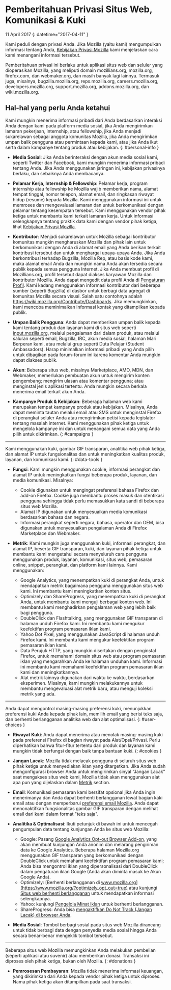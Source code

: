 # Pemberitahuan Privasi Situs Web, Komunikasi & Kuki

11 April 2017
{: datetime="2017-04-11" }

Kami peduli dengan privasi Anda. Jika Mozilla (yaitu kami) mengumpulkan informasi tentang Anda, [Kebijakan Privasi Mozilla](https://www.mozilla.org/privacy/) kami menjelaskan cara kami menangani informasi tersebut.

Pemberitahuan privasi ini berlaku untuk aplikasi situs web dan seluler yang dioperasikan Mozilla, yang meliputi domain mozillians.org, mozilla.org, firefox.com, dan webmaker.org, dan masih banyak lagi lainnya. Termasuk juga, misalnya, bugzilla.mozilla.org, reps.mozilla.org, careers.mozilla.org, developers.mozilla.org, support.mozilla.org, addons.mozilla.org, dan wiki.mozilla.org.

## Hal-hal yang perlu Anda ketahui

Kami mungkin menerima informasi pribadi dari Anda berdasarkan interaksi Anda dengan kami pada platform media sosial, jika Anda mengirimkan lamaran pekerjaan, internship, atau fellowship, jika Anda menjadi sukarelawan sebagai anggota komunitas Mozilla, jika Anda mengirimkan umpan balik pengguna atau permintaan kepada kami, atau jika Anda ikut serta dalam kampanye tentang produk atau kebijakan. 
{: #personal-info }

* **Media Sosial**: Jika Anda berinteraksi dengan akun media sosial kami, seperti Twitter dan Facebook, kami mungkin menerima informasi pribadi tentang Anda. Jika Anda menggunakan jaringan ini, kebijakan privasinya berlaku, dan sebaiknya Anda membacanya.

* **Pelamar Kerja, Internship & Fellowship**: Pelamar kerja, program internship atau fellowship ke Mozilla wajib memberikan nama, alamat tempat tinggal, nomor telepon, alamat email, dan ringkasan riwayat hidup (resume) kepada Mozilla. Kami menggunakan informasi ini untuk memroses dan mengevaluasi lamaran dan untuk berkomunikasi dengan pelamar tentang kesempatan tersebut. Kami menggunakan vendor pihak ketiga untuk membantu kami terkait lamaran kerja. Untuk informasi selengkapnya tentang praktik data kami dengan vendor pihak ketiga, lihat [Kebijakan Privasi Mozilla](https://www.mozilla.org/privacy/).

* **Kontributor**: Menjadi sukarelawan untuk Mozilla sebagai kontributor komunitas mungkin mengharuskan Mozilla dan pihak lain untuk berkomunikasi dengan Anda di alamat email yang Anda berikan terkait kontribusi tersebut dan untuk menghargai upaya-upaya Anda. Jika Anda berkontribusi terhadap Bugzilla, Mozilla Rep, atau basis kode kami, maka alamat email Anda dan mungkin nama Anda akan tersedia secara publik kepada semua pengguna Internet. Jika Anda membuat profil di Mozillians.org, profil tersebut dapat diakses karyawan Mozilla dan kontributor Mozilla. Anda dapat mengedit data profil Anda di [Pengaturan Profil](https://mozillians.org/user/edit). Kami kadang menggunakan informasi kontributor dari beberapa sumber (seperti Bugzilla) di dasbor untuk berbagi data agregat di komunitas Mozilla secara visual. Salah satu contohnya adalah <https://wiki.mozilla.org/Contribute/Dashboards>. Jika memungkinkan, kami mencoba meminimalkan informasi kontak yang ditampilkan kepada publik.

* **Umpan Balik Pengguna**: Anda dapat memberikan umpan balik kepada kami tentang produk dan layanan kami di situs web seperti [input.mozilla.org](https://input.mozilla.org/), melalui pengalaman dari dalam produk, atau melalui saluran seperti email, Bugzilla, IRC, akun media sosial, halaman Mari Berperan kami, atau melalui grup seperti Duta Pelajar (Student Ambassadors). Harap minimalkan informasi pribadi yang Anda pilih untuk dibagikan pada forum-forum ini karena komentar Anda mungkin dapat diakses publik.

* **Akun**: Beberapa situs web, misalnya Marketplace, AMO, MDN, dan Webmaker, memerlukan pembuatan akun untuk mengirim konten pengembang; mengirim ulasan atau komentar pengguna; atau menginstal jenis aplikasi tertentu.  Anda mungkin secara berkala menerima email terkait akun Anda.

* **Kampanye Produk & Kebijakan**: Beberapa halaman web kami merupakan tempat kampanye produk atau kebijakan. Misalnya, Anda dapat meminta tautan melalui email atau SMS untuk menginstal Firefox di perangkat seluler Anda atau mengirimkan petisi kepada legislator tentang masalah internet. Kami menggunakan pihak ketiga untuk mengelola kampanye ini dan untuk menangani semua data yang Anda pilih untuk dikirimkan.
{: #campaigns }

---------------------------------------

Kami menggunakan kuki, gambar GIF transparan, analitika web pihak ketiga, dan alamat IP untuk fungsionalitas dan untuk meningkatkan kualitas produk, layanan, dan komunikasi kami. 
{: #data-tools }

* **Fungsi**: Kami mungkin menggunakan cookie, informasi perangkat dan alamat IP untuk meningkatkan fungsi beberapa produk, layanan, dan media komunikasi. Misalnya:
    * Cookie digunakan untuk mengingat preferensi bahasa Firefox dan add-on Firefox. Cookie juga membantu proses masuk dan otentikasi pengguna sehingga tidak perlu memasukkan kata sandi di beberapa situs web Mozilla.  
    * Alamat IP digunakan untuk menyesuaikan media komunikasi berdasarkan bahasa dan negara.  
    * Informasi perangkat seperti negara, bahasa, operator dan OEM, bisa digunakan untuk menyesuaikan pengalaman Anda di Firefox Marketplace dan Webmaker.

* **Metrik**: Kami mungkin juga menggunakan kuki, informasi perangkat, dan alamat IP, beserta GIF transparan, kuki, dan layanan pihak ketiga untuk membantu kami mengetahui secara menyeluruh cara pengguna menggunakan produk, layanan, komunikasi, situs web, pemasaran online, snippet, perangkat, dan platform kami lainnya. Kami menggunakan:
    * Google Analytics, yang menempatkan kuki di perangkat Anda, untuk mendapatkan metrik bagaimana pengguna menggunakan situs web kami.      Ini membantu kami meningkatkan konten situs.  
    * Optimizely dan ShareProgress, yang menempatkan kuki di perangkat Anda, untuk membantu kami menguji berbagai konten web.  Ini membantu kami menghadirkan     pengalaman web yang lebih baik bagi pengguna.
    * DoubleClick dan Flashtalking, yang menggunakan GIF transparan di halaman unduh Firefox kami.  Ini membantu kami mengukur keefektifan program     pemasaran iklan kami.
    * Yahoo Dot Pixel, yang menggunakan JavaScript di halaman unduh Firefox kami. Ini membantu kami mengukur keefektifan program pemasaran iklan kami. 
    * Data Perujuk HTTP, yang mungkin disertakan dengan penginstal Firefox, untuk memahami domain situs web atau program pemasaran iklan yang mengarahkan Anda ke halaman unduhan kami. Informasi ini membantu kami memahami keefektifan program pemasaran iklan kami dan meningkatkannya.
    * Alat metrik lainnya digunakan dari waktu ke waktu, berdasarkan eksperimen. Misalnya, kami mungkin melakukannya untuk membantu mengevaluasi alat metrik baru, atau menguji koleksi metrik yang ada.

---------------------------------------

Anda dapat mengontrol masing-masing preferensi kuki, menunjukkan preferensi kuki Anda kepada pihak lain, memilih email yang berisi teks saja, dan berhenti berlangganan analitika web dan alat optimalisasi. 
{: #user-choices }

* **Riwayat Kuki**: Anda dapat menerima atau menolak masing-masing kuki pada preferensi Firefox di bagian riwayat pada Alat/Opsi/Privasi. Perlu diperhatikan bahwa fitur-fitur tertentu dari produk dan layanan kami mungkin tidak berfungsi dengan baik tanpa bantuan kuki.
{: #cookies }

* **Jangan Lacak**: Mozilla tidak melacak pengguna di seluruh situs web pihak ketiga untuk menyediakan iklan yang ditargetkan. Jika Anda sudah mengonfigurasi browser Anda untuk mengirimkan sinyal “Jangan Lacak” saat mengakses situs web kami, Mozilla tidak akan menggunakan alat apa pun yang dijelaskan dalam [Metrik](#data-tools) section.

* **Email**: Komunikasi pemasaran kami bersifat opsional jika Anda ingin menerimanya dan Anda dapat berhenti berlangganan lewat bagian kaki email atau dengan memperbarui [preferensi email Mozilla](https://www.mozilla.org/newsletter/recovery/). Anda dapat menonaktifkan fungsionalitas gambar GIF transparan dengan melihat email dari kami dalam format "teks saja".

* **Analitika & Optimalisasi**: Ikuti petunjuk di bawah ini untuk mencegah pengumpulan data tentang kunjungan Anda ke situs web Mozilla:
    *  Google: Pasang [Google Analytics Opt-out Browser Add-on](https://tools.google.com/dlpage/gaoptout), yang akan membuat kunjungan Anda anonim dan melarang pengiriman data ke Google Analytics. Beberapa halaman Mozilla.org menggunakan GIF transparan yang berkomunikasi dengan DoubleClick untuk memahami keefektifan program pemasaran kami; Anda bisa mengontrol iklan yang dipersonalisasi dari DoubleClick dalam pengaturan iklan Google (Anda akan diminta masuk ke Akun Google Anda).
    *  Optimizely: [Berhenti berlangganan di www.mozilla.org](https://www.mozilla.org/?optimizely_opt_out=true) atau kunjungi [Situs web berhenti berlangganan](https://www.optimizely.com/opt_out) untuk mendapatkan informasi selengkapnya.
    *  Yahoo: kunjungi [Pengelola Minat Iklan](https://aim.yahoo.com/aim/us/en/optout/) untuk berhenti berlangganan.
    *  ShareProgress: Anda bisa [mengaktifkan Do Not Track (Jangan Lacak) di browser Anda](https://support.mozilla.org/kb/how-do-i-turn-do-not-track-feature).

* **Media Sosial**: Tombol berbagi sosial pada situs web Mozilla dirancang untuk tidak berbagi data dengan penyedia media sosial hingga Anda secara benar-benar mengeklik tombol tersebut.

---------------------------------------

Beberapa situs web Mozilla memungkinkan Anda melakukan pembelian (seperti aplikasi atau suvenir) atau memberikan donasi. Transaksi ini diproses oleh pihak ketiga, bukan oleh Mozilla. 
{: #donations }

* **Pemrosesan Pembayaran**: Mozilla tidak menerima informasi keuangan, yang dikirimkan dari Anda kepada vendor pihak ketiga untuk diproses. Nama pihak ketiga akan ditampilkan pada saat transaksi.
